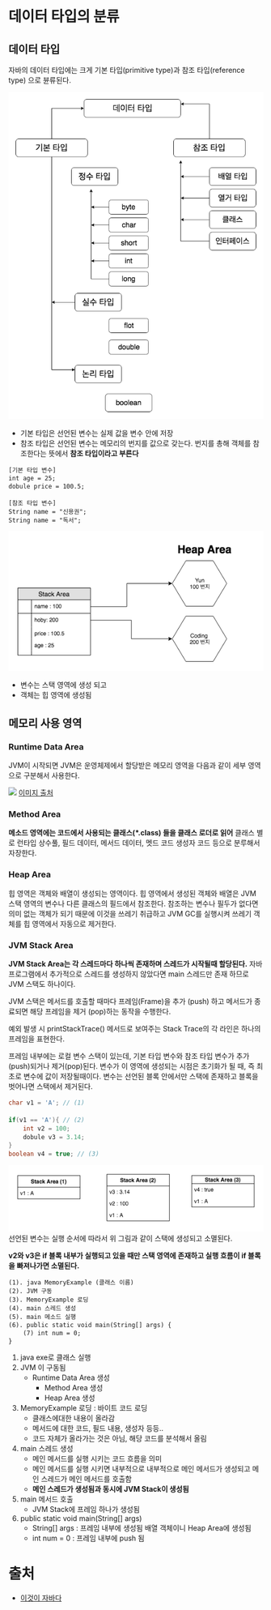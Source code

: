 # 데이터 타입의 분류

## 데이터 타입

자바의 데이터 타입에는 크게 기본 타입(primitive type)과 참조 타입(reference type) 으로 뷴류된다.

![데이터-타입-분류](/assets/java-data-type.png)

* 기본 타입은 선언된 변수는 실제 값을 변수 안에 저장
* 참조 타입은 선언된 변수는 메모리의 번지를 값으로 갖는다. 번지를 총해 객체를 참조한다는 뜻에서 **참조 타입이라고 부른다**


```
[기본 타입 변수]
int age = 25;
dobule price = 100.5;

[참조 타입 변수]
String name = "신용권";
String name = "독서";
```


![스택틱-힙](/assets/java-memory-stack.png)
* 변수는 스택 영역에 생성 되고
* 객체는 힙 영역에 생성됨

## 메모리 사용 영역

### Runtime Data Area
JVM이 시작되면 JVM은 운영체제에서 할당받은 메모리 영역을 다음과 같이 세부 영역으로 구분해서 사용한다.

![](https://i.imgur.com/pAh5gIZ.png)
[이미지 출처](https://minwan1.github.io/2018/06/06/2018-06-06-Java,JVM/)

### Method Area
**메소드 영역에는 코드에서 사용되는 클래스(*.class) 들을 클래스 로더로 읽어** 클래스 별로 런타입 상수풀, 필드 데이터, 메서드 데이터, 멧드 코드 생성자 코드 등으로 분루해서 자장한다.

### Heap Area
힙 영역은 객체와 배열이 생성되는 영역이다. 힙 영역에서 생성된 객체와 배열은 JVM 스택 영역의 변수나 다른 클래스의 필드에서 참조한다. 참조하는 변수나 필두가 없다면 의미 없는 객체가 되기 때문에 이것을 쓰레기 취급하고 JVM GC를 실행시켜 쓰레기 객체를 힙 영역에서 자동으로 제거한다. 

### JVM Stack Area
**JVM Stack Area는 각 스레드마다 하나씩 존재하며 스레드가 시작될때 할당된다.** 자바 프로그램에서 추가적으로 스레드를 생성하지 않았다면 main 스레드만 존재 하므로 JVM 스택도 하나이다.

JVM 스택은 메서드를 호출할 때마다 프레임(Frame)을 추가 (push) 하고 메서드가 종료되면 해당 프레임을 제거 (pop)하는 동작을 수행한다. 

예외 발생 시 printStackTrace() 메서드로 보여주는 Stack Trace의 각 라인은 하나의 프레임을 표현한다. 

프레임 내부에는 로컬 변수 스택이 있는데, 기본 타입 변수와 참조 타입 변수가 추가(push)되거나 제거(pop)된다. 변수가 이 영역에 생성되는 시점은 초기화가 될 때, 즉 최초로 변수에 값이 저장될때이다. 변수는 선언된 블록 안에서만 스택에 존재하고 블록을 벗어나면 스택에서 제거된다.


```java
char v1 = 'A'; // (1)

if(v1 == 'A'){ // (2)
    int v2 = 100;
    dobule v3 = 3.14;
}
boolean v4 = true; // (3)
```

![실행순서](/assets/java-stack-flow.png)
선언된 변수는 실행 순서에 따라서 위 그림과 같이 스택에 생성되고 소멸된다.

**v2와 v3은 if 블록 내부가 실행되고 있을 때만 스택 영역에 존재하고 실행 흐름이 if 블록을 빠져나가면 소멸된다.**


```
(1). java MemoryExample (클래스 이름)
(2). JVM 구동
(3). MemoryExample 로딩
(4). main 스레드 생성
(5). main 메소드 실행
(6). public static void main(String[] args) {
    (7) int num = 0;
}
```

1. java exe로 클래스 실행 
2. JVM 이 구동됨
    * Runtime Data Area 생성
        * Method Area 생성
        * Heap Area 생성
3. MemoryExample 로딩 : 바이트 코드 로딩 
    * 클래스에대한 내용이 올라감
    * 메서드에 대한 코드, 필드 내용, 생성자 등등..
    * 코드 자체가 올라가는 것은 아님, 해당 코드를 분석해서 올림
4. main 스레드 생성
    * 메인 메서드를 실행 시키는 코드 흐름을 의미
    * 메인 메서드를 실행 시키면 내부적으로 내부적으로 메인 메서드가 생성되고 메인 스레드가 메인 메서드를 호출함
    * **메인 스레드가 생성됨과 동시에 JVM Stack이 생성됨**
5. main 메서드 호출
   * JVM Stack에 프레임 하나가 생성됨
6. public static void main(String[] args)
    * String[] args : 프레임 내부에 생성됨 배열 객체이니 Heap Area에 생성됨
    * int num = 0 : 프레임 내부에 push 됨


# 출처 
* [이것이 자바다](http://www.hanbit.co.kr/store/education/edu_view.html?p_code=C5815590736)
